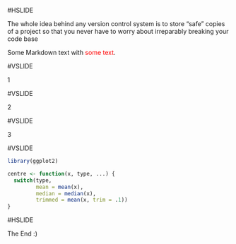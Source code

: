 #HSLIDE

The whole idea behind any version control system is to store “safe” copies of a project so that you never have to worry about irreparably breaking your code base

Some Markdown text with <span style="color:red">some text</span>.


#VSLIDE

1

#VSLIDE

2

#VSLIDE

3

#VSLIDE

```r
library(ggplot2)

centre <- function(x, type, ...) {
  switch(type,
         mean = mean(x),
         median = median(x),
         trimmed = mean(x, trim = .1))
}
```

#HSLIDE

The End :)
